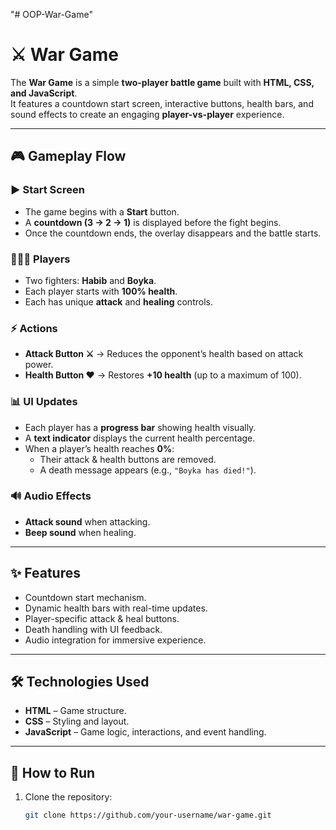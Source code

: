 "# OOP-War-Game" 
# ⚔️ War Game  

The **War Game** is a simple **two-player battle game** built with **HTML, CSS, and JavaScript**.  
It features a countdown start screen, interactive buttons, health bars, and sound effects to create an engaging **player-vs-player** experience.  

---

## 🎮 Gameplay Flow  

### ▶️ Start Screen  
- The game begins with a **Start** button.  
- A **countdown (3 → 2 → 1)** is displayed before the fight begins.  
- Once the countdown ends, the overlay disappears and the battle starts.  

### 🧑‍🤝‍🧑 Players  
- Two fighters: **Habib** and **Boyka**.  
- Each player starts with **100% health**.  
- Each has unique **attack** and **healing** controls.  

### ⚡ Actions  
- **Attack Button ⚔️** → Reduces the opponent’s health based on attack power.  
- **Health Button ❤️** → Restores **+10 health** (up to a maximum of 100).  

### 📊 UI Updates  
- Each player has a **progress bar** showing health visually.  
- A **text indicator** displays the current health percentage.  
- When a player’s health reaches **0%**:  
  - Their attack & health buttons are removed.  
  - A death message appears (e.g., `"Boyka has died!"`).  

### 🔊 Audio Effects  
- **Attack sound** when attacking.  
- **Beep sound** when healing.  

---

## ✨ Features  
- Countdown start mechanism.  
- Dynamic health bars with real-time updates.  
- Player-specific attack & heal buttons.  
- Death handling with UI feedback.  
- Audio integration for immersive experience.  

---

## 🛠️ Technologies Used  
- **HTML** – Game structure.  
- **CSS** – Styling and layout.  
- **JavaScript** – Game logic, interactions, and event handling.  

---

## 🚀 How to Run  
1. Clone the repository:  
   ```bash
   git clone https://github.com/your-username/war-game.git
